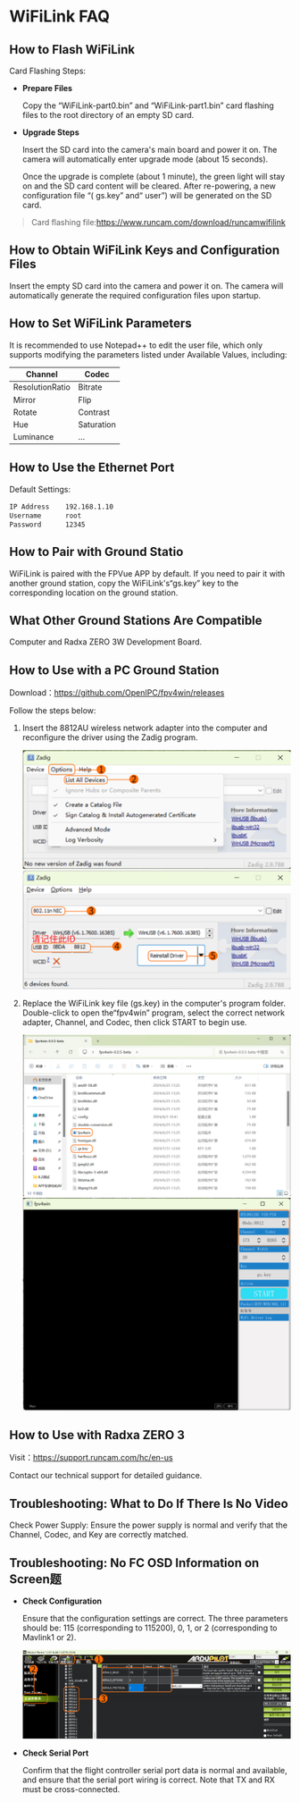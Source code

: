 # WiFiLink FAQ

## How to Flash WiFiLink

Card Flashing Steps:

- **Prepare Files**

  Copy the “WiFiLink-part0.bin” and “WiFiLink-part1.bin” card flashing files to the root directory of an empty SD card.
- **Upgrade Steps**

  Insert the SD card into the camera's main board and power it on. The camera will automatically enter upgrade mode (about 15 seconds).
  
  Once the upgrade is complete (about 1 minute), the green light will stay on and the SD card content will be cleared. After re-powering, a new configuration file “( gs.key” and“ user”) will be generated on the SD card.

> Card flashing file:https://www.runcam.com/download/runcamwifilink

## How to Obtain WiFiLink Keys and Configuration Files

Insert the empty SD card into the camera and power it on. The camera will automatically generate the required configuration files upon startup.

## How to Set WiFiLink Parameters

It is recommended to use Notepad++ to edit the user file, which only supports modifying the parameters listed under Available Values, including:

|Channel          |Codec    |
|------------------------|--------------------|
|ResolutionRatio|Bitrate    |
|Mirror          |Flip        |
|Rotate           |Contrast  |
|Hue             |Saturation|
|Luminance        |…                 |

## How to Use the Ethernet Port

Default Settings:
```
IP Address    192.168.1.10
Username      root
Password      12345
```

## How to Pair with Ground Statio

WiFiLink is paired with the FPVue APP by default. If you need to pair it with another ground station, copy the WiFiLink's“gs.key” key to the corresponding location on the ground station.

## What Other Ground Stations Are Compatible

Computer and Radxa ZERO 3W Development Board.

## How to Use with a PC Ground Station

Download：https://github.com/OpenIPC/fpv4win/releases

Follow the steps below:

1. Insert the 8812AU wireless network adapter into the computer and reconfigure the driver using the Zadig program.

   ![10](image/10.png)
   ![11](image/11.png)
2. Replace the WiFiLink key file (gs.key) in the computer's program folder. Double-click to open the“fpv4win” program, select the correct network adapter, Channel, and Codec, then click START to begin use.

   ![12](image/12.png)
   ![13](image/13.png)

## How to Use with Radxa ZERO 3

Visit：https://support.runcam.com/hc/en-us

Contact our technical support for detailed guidance.

## Troubleshooting: What to Do If There Is No Video

Check Power Supply: Ensure the power supply is normal and verify that the Channel, Codec, and Key are correctly matched.

## Troubleshooting: No FC OSD Information on Screen题

- **Check Configuration**
  
  Ensure that the configuration settings are correct. The three parameters should be: 115 (corresponding to 115200), 0, 1, or 2 (corresponding to Mavlink1 or 2).
  
  ![14](image/14.png)
- **Check Serial Port**
  
  Confirm that the flight controller serial port data is normal and available, and ensure that the serial port wiring is correct. Note that TX and RX must be cross-connected.
